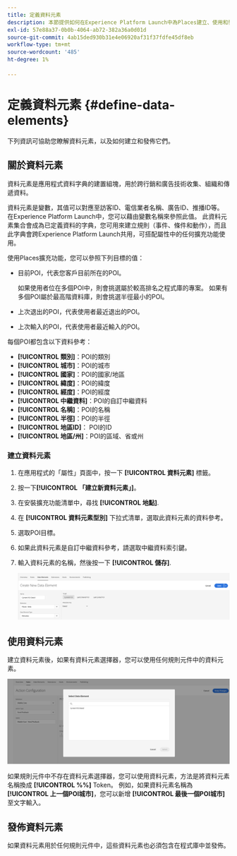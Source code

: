 ```yaml
---
title: 定義資料元素
description: 本節提供如何在Experience Platform Launch中為Places建立、使用和發佈資料元素的資訊。
exl-id: 57e88a37-0b0b-4064-ab72-382a36a0d01d
source-git-commit: 4ab15ded930b31e4e06920af31f37fdfe45df8eb
workflow-type: tm+mt
source-wordcount: '485'
ht-degree: 1%

---
```


# 定義資料元素 {#define-data-elements}

下列資訊可協助您瞭解資料元素，以及如何建立和發佈它們。

## 關於資料元素

資料元素是應用程式資料字典的建置組塊，用於跨行銷和廣告技術收集、組織和傳遞資料。

資料元素是變數，其值可以對應至訪客ID、電信業者名稱、廣告ID、推播ID等。 在Experience Platform Launch中，您可以藉由變數名稱來參照此值。 此資料元素集合會成為已定義資料的字典，您可用來建立規則（事件、條件和動作），而且此字典會跨Experience Platform Launch共用，可搭配屬性中的任何擴充功能使用。

使用Places擴充功能，您可以參照下列目標的值：

* 目前POI，代表您客戶目前所在的POI。

   如果使用者位在多個POI中，則會挑選屬於較高排名之程式庫的專案。 如果有多個POI屬於最高階資料庫，則會挑選半徑最小的POI。
* 上次退出的POI，代表使用者最近退出的POI。
* 上次輸入的POI，代表使用者最近輸入的POI。

每個POI都包含以下資料參考：

* **[!UICONTROL 類別]**：POI的類別
* **[!UICONTROL 城市]**：POI的城市
* **[!UICONTROL 國家]**：POI的國家/地區
* **[!UICONTROL 緯度]**：POI的緯度
* **[!UICONTROL 經度]**：POI的經度
* **[!UICONTROL 中繼資料]**：POI的自訂中繼資料
* **[!UICONTROL 名稱]**：POI的名稱
* **[!UICONTROL 半徑]**：POI的半徑
* **[!UICONTROL 地區ID]**： POI的ID
* **[!UICONTROL 地區/州]**：POI的區域、省或州

### 建立資料元素

1. 在應用程式的「屬性」頁面中，按一下 **[!UICONTROL 資料元素]** 標籤。

1. 按一下&#x200B;**[!UICONTROL 「建立新資料元素」]**。

1. 在安裝擴充功能清單中，尋找 **[!UICONTROL 地點]**.

1. 在 **[!UICONTROL 資料元素型別]** 下拉式清單，選取此資料元素的資料參考。

1. 選取POI目標。

1. 如果此資料元素是自訂中繼資料參考，請選取中繼資料索引鍵。

1. 輸入資料元素的名稱，然後按一下 **[!UICONTROL 儲存]**.

   ![建立資料元素](/help/assets/create-de-7-v3.png)


## 使用資料元素

建立資料元素後，如果有資料元素選擇器，您可以使用任何規則元件中的資料元素。

![使用資料元素](/help/assets/use-de-v2.png)

如果規則元件中不存在資料元素選擇器，您可以使用資料元素，方法是將資料元素名稱換成 **[!UICONTROL %%]** Token。
例如，如果資料元素名稱為 **[!UICONTROL 上一個POI城市]**，您可以新增 **[!UICONTROL 最後一個POI城市]** 至文字輸入。


## 發佈資料元素

如果資料元素用於任何規則元件中，這些資料元素也必須包含在程式庫中並發佈。
